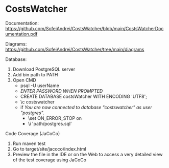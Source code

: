 # CostsWatcher

Documentation:
https://github.com/SofeiAndrei/CostsWatcher/blob/main/CostsWatcherDocumentation.pdf

Diagrams:
https://github.com/SofeiAndrei/CostsWatcher/tree/main/diagrams

Database:
1. Download PostgreSQL server
2. Add bin path to PATH
3. Open CMD
	- psql -U userName
	- *ENTER PASSWORD WHEN PROMPTED*
	- CREATE DATABASE costsWatcher WITH ENCODING 'UTF8';
	- \c costswatcher 
	- if *You are now connected to database "costswatcher" as user "postgres".*
		- \set ON_ERROR_STOP on
		- \i 'path/postgres.sql'

Code Coverage (JaCoCo)
1. Run maven test
2. Go to target/site/jacoco/index.html
3. Preview the file in the IDE or on the Web to access a very detailed view of the test coverage using JaCoCo
